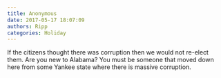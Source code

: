 ```yaml
---
title: Anonymous
date: 2017-05-17 18:07:09
authors: Ripp
categories: Holiday
---
```


 If the citizens thought there was corruption then we would not re-elect them. Are you new to Alabama? You must be someone that moved down here from some Yankee state where there is massive corruption.